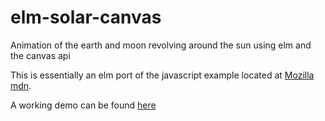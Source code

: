 # elm-solar-canvas
Animation of the earth and moon revolving around the sun using elm and the canvas api

This is essentially an elm port of the javascript example located at [Mozilla mdn](https://developer.mozilla.org/en-US/docs/Web/API/Canvas_API/Tutorial/Basic_animations).

A working demo can be found [here](https://fgerodez.github.io/elm-solar-canvas/)
